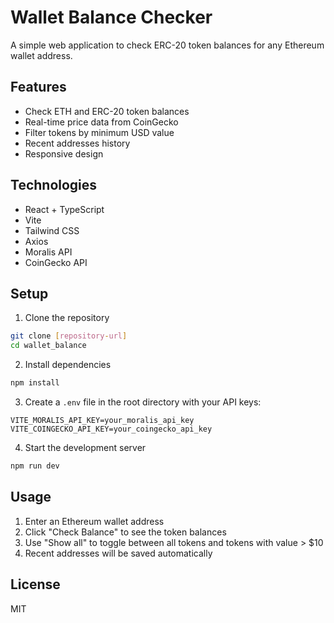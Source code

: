 # Wallet Balance Checker

A simple web application to check ERC-20 token balances for any Ethereum wallet address.

## Features

- Check ETH and ERC-20 token balances
- Real-time price data from CoinGecko
- Filter tokens by minimum USD value
- Recent addresses history
- Responsive design

## Technologies

- React + TypeScript
- Vite
- Tailwind CSS
- Axios
- Moralis API
- CoinGecko API

## Setup

1. Clone the repository
```bash
git clone [repository-url]
cd wallet_balance
```

2. Install dependencies
```bash
npm install
```

3. Create a `.env` file in the root directory with your API keys:
```env
VITE_MORALIS_API_KEY=your_moralis_api_key
VITE_COINGECKO_API_KEY=your_coingecko_api_key
```

4. Start the development server
```bash
npm run dev
```

## Usage

1. Enter an Ethereum wallet address
2. Click "Check Balance" to see the token balances
3. Use "Show all" to toggle between all tokens and tokens with value > $10
4. Recent addresses will be saved automatically

## License

MIT
